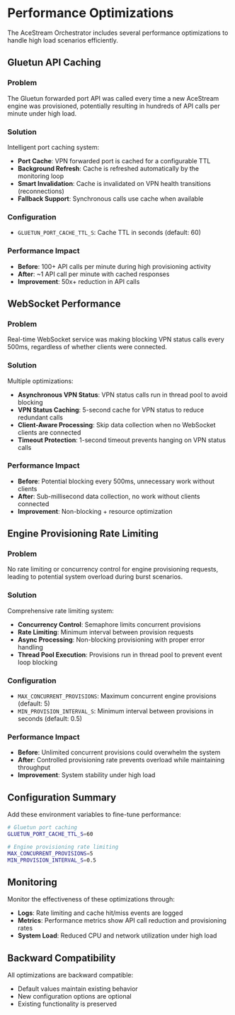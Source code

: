 # Performance Optimizations

The AceStream Orchestrator includes several performance optimizations to handle high load scenarios efficiently.

## Gluetun API Caching

### Problem
The Gluetun forwarded port API was called every time a new AceStream engine was provisioned, potentially resulting in hundreds of API calls per minute under high load.

### Solution
Intelligent port caching system:
- **Port Cache**: VPN forwarded port is cached for a configurable TTL
- **Background Refresh**: Cache is refreshed automatically by the monitoring loop
- **Smart Invalidation**: Cache is invalidated on VPN health transitions (reconnections)
- **Fallback Support**: Synchronous calls use cache when available

### Configuration
- `GLUETUN_PORT_CACHE_TTL_S`: Cache TTL in seconds (default: 60)

### Performance Impact
- **Before**: 100+ API calls per minute during high provisioning activity
- **After**: ~1 API call per minute with cached responses
- **Improvement**: 50x+ reduction in API calls

## WebSocket Performance

### Problem
Real-time WebSocket service was making blocking VPN status calls every 500ms, regardless of whether clients were connected.

### Solution
Multiple optimizations:
- **Asynchronous VPN Status**: VPN status calls run in thread pool to avoid blocking
- **VPN Status Caching**: 5-second cache for VPN status to reduce redundant calls
- **Client-Aware Processing**: Skip data collection when no WebSocket clients are connected
- **Timeout Protection**: 1-second timeout prevents hanging on VPN status calls

### Performance Impact
- **Before**: Potential blocking every 500ms, unnecessary work without clients
- **After**: Sub-millisecond data collection, no work without clients connected
- **Improvement**: Non-blocking + resource optimization

## Engine Provisioning Rate Limiting

### Problem
No rate limiting or concurrency control for engine provisioning requests, leading to potential system overload during burst scenarios.

### Solution
Comprehensive rate limiting system:
- **Concurrency Control**: Semaphore limits concurrent provisions
- **Rate Limiting**: Minimum interval between provision requests
- **Async Processing**: Non-blocking provisioning with proper error handling
- **Thread Pool Execution**: Provisions run in thread pool to prevent event loop blocking

### Configuration
- `MAX_CONCURRENT_PROVISIONS`: Maximum concurrent engine provisions (default: 5)
- `MIN_PROVISION_INTERVAL_S`: Minimum interval between provisions in seconds (default: 0.5)

### Performance Impact
- **Before**: Unlimited concurrent provisions could overwhelm the system
- **After**: Controlled provisioning rate prevents overload while maintaining throughput
- **Improvement**: System stability under high load

## Configuration Summary

Add these environment variables to fine-tune performance:

```bash
# Gluetun port caching
GLUETUN_PORT_CACHE_TTL_S=60

# Engine provisioning rate limiting
MAX_CONCURRENT_PROVISIONS=5
MIN_PROVISION_INTERVAL_S=0.5
```

## Monitoring

Monitor the effectiveness of these optimizations through:
- **Logs**: Rate limiting and cache hit/miss events are logged
- **Metrics**: Performance metrics show API call reduction and provisioning rates
- **System Load**: Reduced CPU and network utilization under high load

## Backward Compatibility

All optimizations are backward compatible:
- Default values maintain existing behavior
- New configuration options are optional
- Existing functionality is preserved